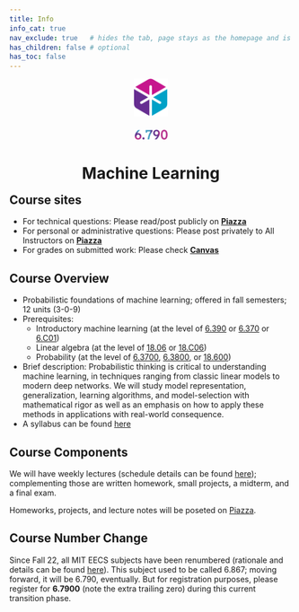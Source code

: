 ```yaml
---
title: Info
info_cat: true
nav_exclude: true   # hides the tab, page stays as the homepage and is still reachable
has_children: false # optional
has_toc: false
---
```

<center>
<div style="margin-bottom:1.5em">
<img src="/assets/images/eecslogo.svg" width="12%">
<!-- <img src="/assets/images/790-placeholder.png" width="12%"> -->
</div>

<img src="/assets/images/790-txt.png" width="12%">

<h1 style="margin-bottom:-1em">Machine Learning</h1>

<!-- <h1 >(draft site; unofficial)</h1> -->

</center>

<br>

## Course sites

<ul>
<li> For technical questions: Please read/post publicly on <a href="https://piazza.com/mit/fall2025/67900"><b>Piazza</b></a></li>
<li> For personal or administrative questions: Please post privately to All Instructors on <a href="https://piazza.com/mit/fall2025/67900"><b>Piazza</b></a></li>
<li> For grades on submitted work: Please check <a href="https://canvas.mit.edu/courses/33927"><b>Canvas</b></a></li>
</ul>


## Course Overview

- Probabilistic foundations of machine learning; offered in fall semesters; 12 units (3-0-9)
- Prerequisites:
  - Introductory machine learning (at the level of [6.390](https://introml.mit.edu) or [6.370](http://student.mit.edu/catalog/m6c.html#6.3700) or [6.C01](http://student.mit.edu/catalog/m6e.html#6.C01))
  - Linear algebra (at the level of [18.06](https://github.com/mitmath/1806) or [18.C06](https://canvas.mit.edu/courses/16629))
  - Probability (at the level of [6.3700](https://ocw.mit.edu/courses/6-041-probabilistic-systems-analysis-and-applied-probability-fall-2010/pages/readings/), [6.3800](http://student.mit.edu/catalog/m6c.html#6.3800), or [18.600](https://math.mit.edu/~sheffield/spring2022math600.html))
- Brief description: Probabilistic thinking is critical to understanding machine learning, in techniques ranging from classic linear models to modern deep networks.  We will study model representation, generalization, learning algorithms, and model-selection with mathematical rigor as well as an emphasis on how to apply these methods in applications with real-world consequence.
- A syllabus can be found [here](/info/calendar)

## Course Components

We will have weekly lectures (schedule details can be found [here](/info/schedule/)); complementing those are written homework, small projects, a midterm, and a final exam.

Homeworks, projects, and lecture notes will be poseted on [Piazza](https://piazza.com/mit/fall2025/67900).

## Course Number Change

Since Fall 22, all MIT EECS subjects have been renumbered (rationale and details can be found [here](https://www.eecs.mit.edu/academics/subject-numbering/)). This subject used to be called 6.867; moving forward, it will be 6.790, eventually. But for registration purposes, please register for **6.7900** (note the extra trailing zero) during this current transition phase.
